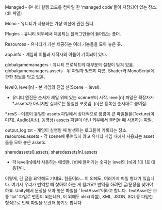 Managed - 유니티 실행 코드를 컴파일 한 'managed code'들이 저장되어 있는 장소. (dll 파일)

Mono - 유니티가 사용하는 가상 머신에 관한 폴더.

Plugins - 유니티 외부에서 제공되는 플러그인들이 들어있는 폴더.

Resources - 유니티가 기본 제공하는 여러 기능들을 모아 놓은 곳.

app.info - 게임의 이름과 제작사의 이름이 기록되어 있다.

globalgamemanagers - 유니티 프로젝트의 대부분의 설정이 담겨 있음.
globalgamemanagers.assets - 위 파일과 엄연히 다름. Shader와 MonoScript에 관한 정보를 담고 있음.

level0, level[n] - 본 게임의 진입 신(Scene = level).
+ 유니티 엔진은 순서가 제일 위에 있는 scene부터 시작.
level[n] 파일은 확장자가 *.assets가 아니지만 실제로는 동일한 포맷임.
[n]은 등록한 순서대로 붙여짐.

*.resS - 이름이 동일한 assets 파일에서 상대적으로 용량이 큰 파일들을(Texture(이미지), Audio(음성), 동영상) assets 파일이 아닌 외부에서 불러올 때 사용하는 파일.

output_log.txt - 게임이 실행될 때 발생하는 로그들이 기록되는 장소.
resources.assets - 각 scene에 묶여있지 않고 유니티 게임 내에서 사용되는 asset들을 모아 놓은 assets.

sharedassets0.assets, sharedassets[n].assets
-  각 level[n]에서 사용하는 에셋들. [n]에 들어가는 숫자는 level의 [n]과 1대 1로 대응한다.

이렇게, 긴 글을 요약해도 기네요. 힘들어라...
이 외에도, 여러가지 파일 형태가 있습니다. 여기서 우리가 번역할 때 찾아야 하는 게 뭘까요? 번역을 하려면 글/문장을 찾아야 하죠. Unity에서 문장을 모아 놓은 파일을 'TextAsset'이라고 합니다. TextAsset은 보통 'txt' 파일로 변환이 되는데요, 이 외에도 xlsx(엑셀), XML, JSON, SQL등 다양한 형식으로 번역 파일을 보관해 놓기도 합니다.